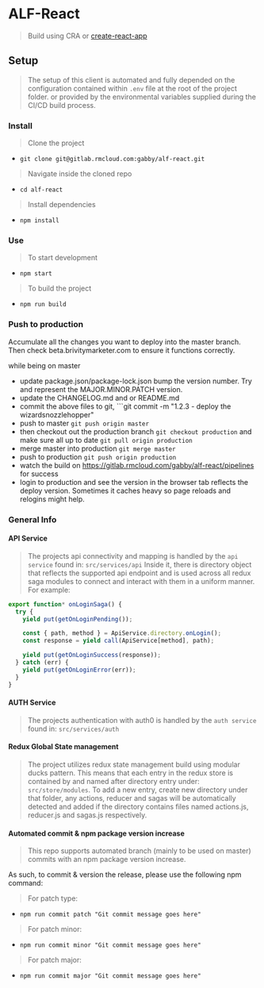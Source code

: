 # ALF-React
> Build using CRA or [create-react-app](https://create-react-app.dev/)

## Setup
> The setup of this client is automated and fully depended on the configuration contained within `.env` file at the root of the project folder.
> or provided by the environmental variables supplied during the CI/CD build process.

### Install
> Clone the project
- `git clone git@gitlab.rmcloud.com:gabby/alf-react.git`
> Navigate inside the cloned repo
- `cd alf-react`
> Install dependencies
- `npm install`

### Use
> To start development
- `npm start`
> To build the project
- `npm run build`

### Push to production

Accumulate all the changes you want to deploy into the master branch.
Then check beta.brivitymarketer.com to ensure it functions correctly.

while being on master
 - update package.json/package-lock.json bump the version number. Try and represent the MAJOR.MINOR.PATCH version.
 - update the CHANGELOG.md and or README.md
 - commit the above files to git, ```git commit -m "1.2.3 - deploy the wizardsnozzlehopper"
 - push to master ```git push origin master```
 - then checkout out the production branch ```git checkout production``` and make sure all up to date ```git pull origin production```
 - merge master into production ```git merge master```
 - push to production ```git push origin production```
 - watch the build on https://gitlab.rmcloud.com/gabby/alf-react/pipelines for success
 - login to production and see the version in the browser tab reflects the deploy version. Sometimes it caches heavy so page reloads and relogins might help.



### General Info

#### API Service
> The projects api connectivity and mapping is handled by the `api service` found in: `src/services/api`
> Inside it, there is directory object that reflects the supported api endpoint and is used across all redux saga modules
> to connect and interact with them in a uniform manner. For example:
```js
export function* onLoginSaga() {
  try {
    yield put(getOnLoginPending());

    const { path, method } = ApiService.directory.onLogin();
    const response = yield call(ApiService[method], path);

    yield put(getOnLoginSuccess(response));
  } catch (err) {
    yield put(getOnLoginError(err));
  }
}
```

#### AUTH Service
> The projects authentication with auth0 is handled by the `auth service` found in: `src/services/auth`

#### Redux Global State management
> The project utilizes redux state management build using modular ducks pattern.
> This means that each entry in the redux store is contained by and named after directory entry under: `src/store/modules`.
> To add a new entry, create new directory under that folder, any actions, reducer and sagas will be automatically detected
> and added if the directory contains files named actions.js, reducer.js and sagas.js respectively.

#### Automated commit & npm package version increase
> This repo supports automated branch (mainly to be used on master) commits with an npm package version increase.

As such, to commit & version the release, please use the following npm command:
> For patch type:
- `npm run commit patch "Git commit message goes here"`
> For patch minor:
- `npm run commit minor "Git commit message goes here"`
> For patch major:
- `npm run commit major "Git commit message goes here"`
